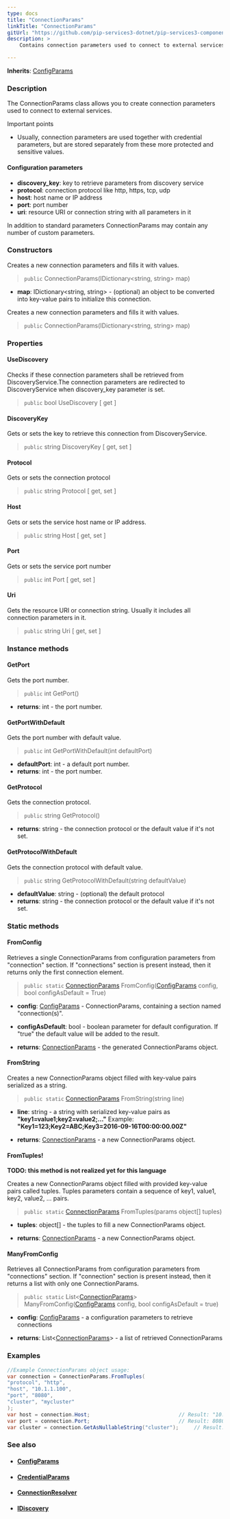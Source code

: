 ```yaml
---
type: docs
title: "ConnectionParams"
linkTitle: "ConnectionParams"
gitUrl: "https://github.com/pip-services3-dotnet/pip-services3-components-dotnet"
description: >
    Contains connection parameters used to connect to external services.

---
```


**Inherits**: [ConfigParams](../../../commons/config/config_params)

### Description

The ConnectionParams class allows you to create connection parameters used to connect to external services.

 Important points
    
 - Usually, connection parameters are used together with credential parameters, but are stored
    separately from these more protected and sensitive values.

#### Configuration parameters

- **discovery_key**: key to retrieve parameters from discovery service
- **protocol**: connection protocol like http, https, tcp, udp
- **host**: host name or IP address
- **port**: port number
- **uri**: resource URI or connection string with all parameters in it

In addition to standard parameters ConnectionParams may contain any number of custom parameters.


### Constructors
Creates a new connection parameters and fills it with values.

> `public` ConnectionParams(IDictionary\<string, string\> map)

- **map**: IDictionary\<string, string\> - (optional) an object to be converted into key-value pairs to initialize this connection.


Creates a new connection parameters and fills it with values.

> `public` ConnectionParams(IDictionary\<string, string\> map)


### Properties

#### UseDiscovery
Checks if these connection parameters shall be retrieved from DiscoveryService.The connection parameters are redirected to DiscoveryService when discovery_key parameter is set.

> `public` bool UseDiscovery [ get ]

#### DiscoveryKey
Gets or sets the key to retrieve this connection from DiscoveryService.

> `public` string 	DiscoveryKey [ get, set ]

#### Protocol
Gets or sets the connection protocol

> `public` string Protocol [ get, set ]

#### Host
Gets or sets the service host name or IP address.

> `public` string Host [ get, set ]

#### Port
Gets or sets the service port number

> `public` int Port [ get, set ]

#### Uri
Gets the resource URI or connection string. Usually it includes all connection parameters in it.

> `public` string Uri [ get, set ]



### Instance methods


#### GetPort
Gets the port number.

> `public` int GetPort()

- **returns**: int - the port number.


#### GetPortWithDefault
Gets the port number with default value.

> `public` int GetPortWithDefault(int defaultPort)

- **defaultPort**: int - a default port number.
- **returns**: int - the port number.


#### GetProtocol
Gets the connection protocol.

> `public` string GetProtocol()

- **returns**: string - the connection protocol or the default value if it's not set.


#### GetProtocolWithDefault
Gets the connection protocol with default value.

> `public` string GetProtocolWithDefault(string defaultValue)

- **defaultValue**: string - (optional) the default protocol
- **returns**: string - the connection protocol or the default value if it's not set.


### Static methods

#### FromConfig
Retrieves a single ConnectionParams from configuration parameters
from "connection" section. If "connections" section is present instead,
then it returns only the first connection element.

> `public static` [ConnectionParams]() FromConfig([ConfigParams](../../../commons/config/config_params) config, bool configAsDefault = True)

- **config**: [ConfigParams](../../../commons/config/config_params) - ConnectionParams, containing a section named "connection(s)".
- **configAsDefault**: bool - boolean parameter for default configuration. If "true" the default value will be added to the result.

- **returns**: [ConnectionParams]() - the generated ConnectionParams object.


#### FromString
Creates a new ConnectionParams object filled with key-value pairs serialized as a string.

> `public static` [ConnectionParams]() FromString(string line)

- **line**: string - a string with serialized key-value pairs as **"key1=value1;key2=value2;..."**
Example: **"Key1=123;Key2=ABC;Key3=2016-09-16T00:00:00.00Z"**

- **returns**: [ConnectionParams]() - a new ConnectionParams object.


#### FromTuples!
**TODO: this method is not realized yet for this language**

Creates a new ConnectionParams object filled with provided key-value pairs called tuples.
Tuples parameters contain a sequence of key1, value1, key2, value2, ... pairs.

> `public static` [ConnectionParams]() FromTuples(params object[] tuples)

- **tuples**: object[] - the tuples to fill a new ConnectionParams object.

- **returns**: [ConnectionParams]() - a new ConnectionParams object.


#### ManyFromConfig

Retrieves all ConnectionParams from configuration parameters
from "connections" section. If "connection" section is present instead,
then it returns a list with only one ConnectionParams.

> `public static` List<[ConnectionParams]()> ManyFromConfig([ConfigParams](../../../commons/config/config_params) config, bool configAsDefault = true)

- **config**: [ConfigParams](../../../commons/config/config_params) - a configuration parameters to retrieve connections

- **returns**: List<[ConnectionParams]()> - a list of retrieved ConnectionParams

### Examples

```cs
//Example ConnectionParams object usage:
var connection = ConnectionParams.FromTuples(
"protocol", "http",
"host", "10.1.1.100",
"port", "8080",
"cluster", "mycluster"
);
var host = connection.Host;                             // Result: "10.1.1.100"
var port = connection.Port;                             // Result: 8080
var cluster = connection.GetAsNullableString("cluster");     // Result: "mycluster" 
```

### See also
- #### [ConfigParams](../../../commons/config/config_params)
- #### [CredentialParams](../../auth/credential_params)
- #### [ConnectionResolver](../connection_resolver)
- #### [IDiscovery](../idiscovery)
